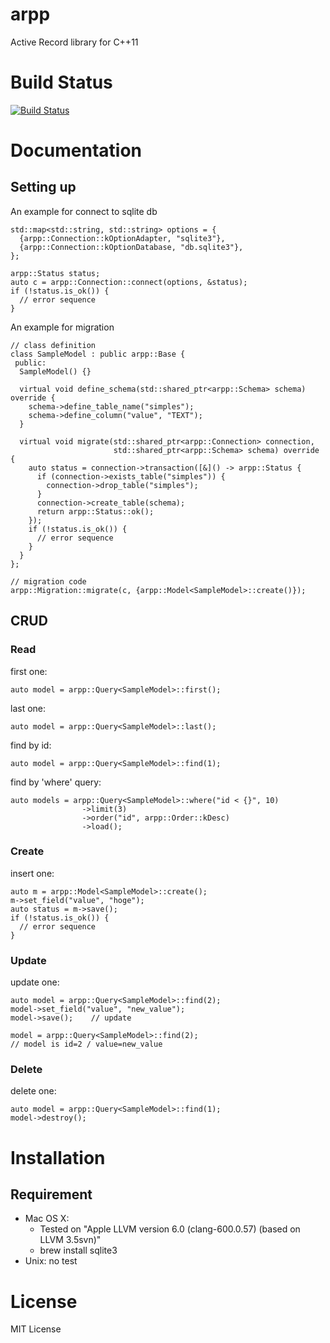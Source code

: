 # arpp

Active Record library for C++11

# Build Status

[![Build Status](https://travis-ci.org/yagihiro/arpp.svg?branch=master)](https://travis-ci.org/yagihiro/arpp)

# Documentation

## Setting up

An example for connect to sqlite db

    std::map<std::string, std::string> options = {
      {arpp::Connection::kOptionAdapter, "sqlite3"},
      {arpp::Connection::kOptionDatabase, "db.sqlite3"},
    };

    arpp::Status status;
    auto c = arpp::Connection::connect(options, &status);
    if (!status.is_ok()) {
      // error sequence
    }

An example for migration

    // class definition
    class SampleModel : public arpp::Base {
     public:
      SampleModel() {}

      virtual void define_schema(std::shared_ptr<arpp::Schema> schema) override {
        schema->define_table_name("simples");
        schema->define_column("value", "TEXT");
      }

      virtual void migrate(std::shared_ptr<arpp::Connection> connection,
                           std::shared_ptr<arpp::Schema> schema) override {
        auto status = connection->transaction([&]() -> arpp::Status {
          if (connection->exists_table("simples")) {
            connection->drop_table("simples");
          }
          connection->create_table(schema);
          return arpp::Status::ok();
        });
        if (!status.is_ok()) {
          // error sequence
        }
      }
    };

    // migration code
    arpp::Migration::migrate(c, {arpp::Model<SampleModel>::create()});

## CRUD

### Read

first one:

    auto model = arpp::Query<SampleModel>::first();

last one:

    auto model = arpp::Query<SampleModel>::last();

find by id:

    auto model = arpp::Query<SampleModel>::find(1);

find by 'where' query:

    auto models = arpp::Query<SampleModel>::where("id < {}", 10)
                    ->limit(3)
                    ->order("id", arpp::Order::kDesc)
                    ->load();

### Create

insert one:

    auto m = arpp::Model<SampleModel>::create();
    m->set_field("value", "hoge");
    auto status = m->save();
    if (!status.is_ok()) {
      // error sequence
    }

### Update

update one:

    auto model = arpp::Query<SampleModel>::find(2);
    model->set_field("value", "new_value");
    model->save();    // update

    model = arpp::Query<SampleModel>::find(2);
    // model is id=2 / value=new_value

### Delete

delete one:

    auto model = arpp::Query<SampleModel>::find(1);
    model->destroy();


# Installation

## Requirement

* Mac OS X:
  * Tested on "Apple LLVM version 6.0 (clang-600.0.57) (based on LLVM 3.5svn)"
  * brew install sqlite3
* Unix: no test


# License

MIT License
